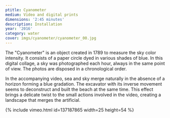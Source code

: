 ```yaml
---
ptitle: Cyanometer
medium: Video and digital prints
dimensions: '2:45 minutes'
description: Installation
year: '2016'
category: water
cover: imgs/cyanometer/cyanometer_00.jpg
---
```

The "Cyanometer" is an object created in 1789 to measure the sky color intensity. It consists of a paper circle dyed in various shades of blue. In this digital collage, a sky was photographed each hour, always in the same point of view. The photos are disposed in a chronological order.

In the accompanying video, sea and sky merge naturally in the absence of a horizon forming a blue gradation. The excavator with its inverse movement seems to deconstruct and built the beach at the same time. This effect brings a delicate twist to the small actions involved in the video, creating a landscape that merges the artificial.

{% include vimeo.html id=137187865 width=25 height=54 %}
